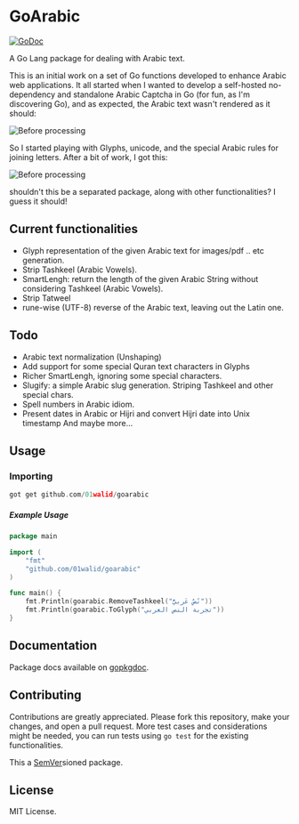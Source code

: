 
# GoArabic
[![GoDoc](https://godoc.org/github.com/01walid/goarabic?status.svg)](https://godoc.org/github.com/01walid/goarabic)

A Go Lang package for dealing with Arabic text.

This is an initial work on a set of Go functions developed to enhance Arabic web applications.
It all started when I wanted to develop a self-hosted no-dependency and standalone Arabic Captcha in Go (for fun, as I'm discovering Go), and as expected, the Arabic text wasn't rendered as it should:

![Before processing](https://res.cloudinary.com/walid/image/upload/v1429186546/before_pcyoha.png)

So I started playing with Glyphs, unicode, and the special Arabic rules for joining letters. After a bit of work, I got this:

![Before processing](https://res.cloudinary.com/walid/image/upload/v1429186546/after_cmkukt.png)

shouldn't this be a separated package, along with other functionalities? I guess it should!

## Current functionalities
- Glyph representation of the given Arabic text for images/pdf .. etc generation.
- Strip Tashkeel (Arabic Vowels).
- SmartLengh: return the length of the given Arabic String without considering Tashkeel (Arabic Vowels).
- Strip Tatweel
- rune-wise (UTF-8) reverse of the Arabic text, leaving out the Latin one.

## Todo
- Arabic text normalization (Unshaping)
- Add support for some special Quran text characters in Glyphs
- Richer SmartLengh, ignoring some special characters.
- Slugify: a simple Arabic slug generation. Striping Tashkeel and other special chars.
- Spell numbers in Arabic idiom.
- Present dates in Arabic or Hijri and convert Hijri date into Unix timestamp
And maybe more...

## Usage

### Importing
```go
got get github.com/01walid/goarabic
```
##### Example Usage
```go
package main

import (
    "fmt"
    "github.com/01walid/goarabic"
)

func main() {
    fmt.Println(goarabic.RemoveTashkeel("نًصٌ عَربيُّ"))
    fmt.Println(goarabic.ToGlyph("تجربة النص العربي"))
}

```
## Documentation
Package docs available on [gopkgdoc](https://godoc.org/github.com/01walid/goarabic).

## Contributing
Contributions are greatly appreciated. Please fork this repository, make your changes, and open a pull request. More test cases and considerations might be needed, you can run tests using `go test` for the existing functionalities.

This a [SemVer](http://semver.org/)sioned package.
## License
MIT License.
